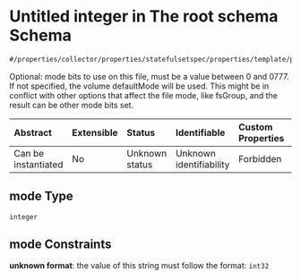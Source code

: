 # Untitled integer in The root schema Schema

```txt
#/properties/collector/properties/statefulsetspec/properties/template/properties/spec/properties/volumes/items/properties/configmap/items/items/properties/mode#/properties/collector/properties/statefulsetSpec/properties/template/properties/spec/properties/volumes/items/properties/configMap/properties/items/items/properties/mode
```

Optional: mode bits to use on this file, must be a value between 0 and 0777. If not specified, the volume defaultMode will be used. This might be in conflict with other options that affect the file mode, like fsGroup, and the result can be other mode bits set.

| Abstract            | Extensible | Status         | Identifiable            | Custom Properties | Additional Properties | Access Restrictions | Defined In                                                        |
| :------------------ | :--------- | :------------- | :---------------------- | :---------------- | :-------------------- | :------------------ | :---------------------------------------------------------------- |
| Can be instantiated | No         | Unknown status | Unknown identifiability | Forbidden         | Allowed               | none                | [values.schema.json\*](values.schema.json "open original schema") |

## mode Type

`integer`

## mode Constraints

**unknown format**: the value of this string must follow the format: `int32`
